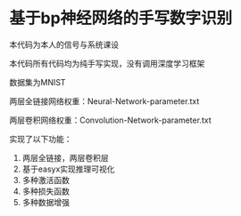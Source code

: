 # 基于bp神经网络的手写数字识别

本代码为本人的信号与系统课设

本代码所有代码均为纯手写实现，没有调用深度学习框架

数据集为MNIST

两层全链接网络权重：Neural-Network-parameter.txt

两层卷积网络权重：Convolution-Network-parameter.txt

实现了以下功能：

1. 两层全链接，两层卷积层
2. 基于easyx实现推理可视化
3. 多种激活函数
4. 多种损失函数
5. 多种数据增强

